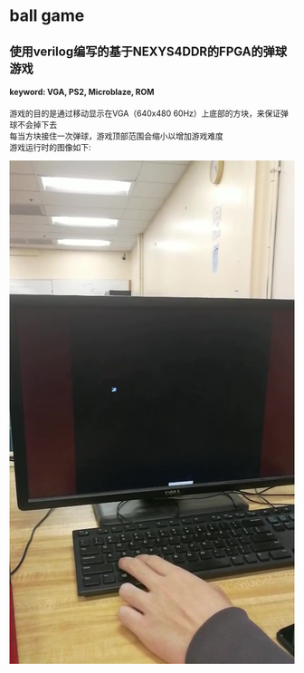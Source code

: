 ball game
==========
使用verilog编写的基于NEXYS4DDR的FPGA的弹球游戏
------
#### keyword: VGA, PS2, Microblaze, ROM
游戏的目的是通过移动显示在VGA（640x480 60Hz）上底部的方块，来保证弹球不会掉下去<br>
每当方块接住一次弹球，游戏顶部范围会缩小以增加游戏难度<br>
游戏运行时的图像如下:<br>

![](https://github.com/yjiao1213/FPGA/raw/master/ball_game/picture/ball_game_Moment.jpg)
